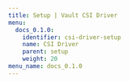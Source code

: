 ```yaml
---
title: Setup | Vault CSI Driver
menu:
  docs_0.1.0:
    identifier: csi-driver-setup
    name: CSI Driver
    parent: setup
    weight: 20
menu_name: docs_0.1.0
---
```

